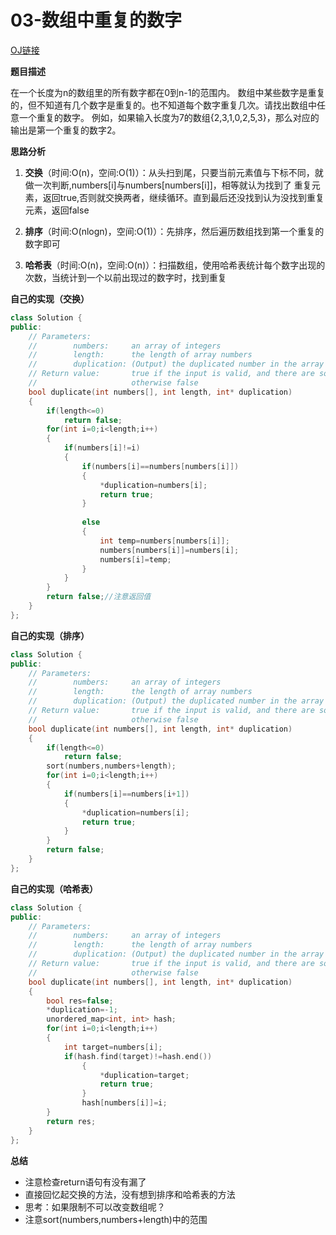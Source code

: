 # 03-数组中重复的数字

[OJ链接](https://www.nowcoder.com/practice/623a5ac0ea5b4e5f95552655361ae0a8?tpId=13&tqId=11203&tPage=1&rp=1&ru=/ta/coding-interviews&qru=/ta/coding-interviews/question-ranking)

**题目描述**

在一个长度为n的数组里的所有数字都在0到n-1的范围内。 数组中某些数字是重复的，但不知道有几个数字是重复的。也不知道每个数字重复几次。请找出数组中任意一个重复的数字。 例如，如果输入长度为7的数组{2,3,1,0,2,5,3}，那么对应的输出是第一个重复的数字2。

**思路分析**

1. **交换**（时间:O(n)，空间:O(1)）：从头扫到尾，只要当前元素值与下标不同，就做一次判断,numbers[i]与numbers[numbers[i]]，相等就认为找到了
重复元素，返回true,否则就交换两者，继续循环。直到最后还没找到认为没找到重复元素，返回false

2. **排序**（时间:O(nlogn)，空间:O(1)）：先排序，然后遍历数组找到第一个重复的数字即可

3. **哈希表**（时间:O(n)，空间:O(n)）：扫描数组，使用哈希表统计每个数字出现的次数，当统计到一个以前出现过的数字时，找到重复

**自己的实现（交换）**

```c++
class Solution {
public:
    // Parameters:
    //        numbers:     an array of integers
    //        length:      the length of array numbers
    //        duplication: (Output) the duplicated number in the array number
    // Return value:       true if the input is valid, and there are some duplications in the array number
    //                     otherwise false
    bool duplicate(int numbers[], int length, int* duplication) 
    {
        if(length<=0)
            return false;
        for(int i=0;i<length;i++)
        {
            if(numbers[i]!=i)
            {
                if(numbers[i]==numbers[numbers[i]])
                {
                    *duplication=numbers[i];
                    return true;
                }
                    
                else
                {
                    int temp=numbers[numbers[i]];
                    numbers[numbers[i]]=numbers[i];
                    numbers[i]=temp;
                }
            }
        }
        return false;//注意返回值
    }
};
```

**自己的实现（排序）**

```c++
class Solution {
public:
    // Parameters:
    //        numbers:     an array of integers
    //        length:      the length of array numbers
    //        duplication: (Output) the duplicated number in the array number
    // Return value:       true if the input is valid, and there are some duplications in the array number
    //                     otherwise false
    bool duplicate(int numbers[], int length, int* duplication) 
    {
        if(length<=0)
            return false;
        sort(numbers,numbers+length);
        for(int i=0;i<length;i++)
        {
            if(numbers[i]==numbers[i+1])
            {
                *duplication=numbers[i];
                return true;
            }
        }
        return false;
    }
};
```

**自己的实现（哈希表）**

```c++
class Solution {
public:
    // Parameters:
    //        numbers:     an array of integers
    //        length:      the length of array numbers
    //        duplication: (Output) the duplicated number in the array number
    // Return value:       true if the input is valid, and there are some duplications in the array number
    //                     otherwise false
    bool duplicate(int numbers[], int length, int* duplication) 
    {
        bool res=false;
        *duplication=-1;
        unordered_map<int, int> hash;
        for(int i=0;i<length;i++)
        {
            int target=numbers[i];
            if(hash.find(target)!=hash.end())
                {
                    *duplication=target;
                    return true;
                }
                hash[numbers[i]]=i;
        }
        return res;  
    }
};
```
**总结**

* 注意检查return语句有没有漏了
* 直接回忆起交换的方法，没有想到排序和哈希表的方法
* 思考：如果限制不可以改变数组呢？
* 注意sort(numbers,numbers+length)中的范围

